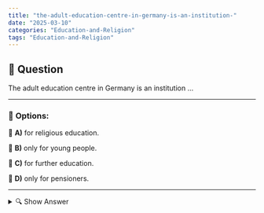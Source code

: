 ```yaml
---
title: "the-adult-education-centre-in-germany-is-an-institution-"
date: "2025-03-10"
categories: "Education-and-Religion"
tags: "Education-and-Religion"
---
```


## 📌 **Question**

The adult education centre in Germany is an institution ...



---

### 📝 **Options:**

🔘 **A)** for religious education.

🔘 **B)** only for young people.

🔘 **C)** for further education.

🔘 **D)** only for pensioners.

---

<details>
  <summary>🔍 Show Answer</summary>

  <p>
💡  <b>Correct Answer:</b>  c
  </p>
  <p>
    📖<b>Explanation:</b>
    The Volkshochschule (VHS) in Germany is a public educational institution that offers a wide range of courses and further education opportunities for adults. It promotes lifelong learning and offers courses in areas such as languages, computer skills, health, art and professional development. The VHS is aimed at all age groups and social classes, regardless of profession or educational background. It serves to expand personal skills, improve professional qualifications and support social participation.
  </p>
</details>
